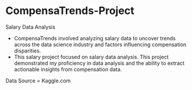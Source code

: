 # CompensaTrends-Project
Salary Data Analysis
- CompensaTrends involved analyzing salary data to uncover trends across the data science industry and factors influencing compensation disparities.
- This salary project focused on salary data analysis. This project demonstrated my proficiency in data analysis and the ability to extract actionable insights from compensation data.

Data Source = 
Kaggle.com
